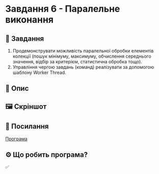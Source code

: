 # Завдання 6 - Паралельне виконання
## 📌 Завдання
1. Продемонструвати можливість паралельної обробки елементів колекції (пошук мінімуму, максимуму, обчислення середнього значення, відбір за критерієм, статистична обробка тощо).
2. Управління чергою завдань (команд) реалізувати за допомогою шаблону Worker Thread.
## 📖 Опис

## 🖼️ Скріншот

## 🔗 Посилання
[Програма]()

## ⚙️ Що робить програма?
✅ 
